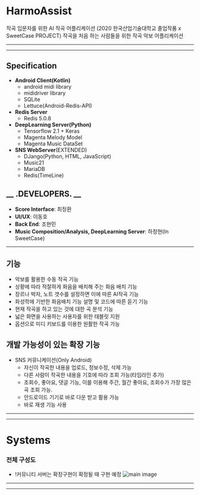 # HarmoAssist
작곡 입문자를 위한  AI 작곡 어플리케이션 (2020 한국산업기술대학교 졸업작품 x SweetCase PROJECT)
작곡을 처음 하는 사람들을 위한 작곡 악보 어플리케이션
* * *
* * *
## Specification
* **Android Client(Kotlin)**
    * android midi library
    * mididriver library
    * SQLite
    * Lettuce(Android-Redis-API)
* **Redis Server**
    * Redis 5.0.8
* **DeepLearning Server(Python)**
    * Tensorflow 2.1 + Keras
    * Magenta Melody Model
    * Magenta Music DataSet
* **SNS WebServer**(EXTENDED)
    * DJango(Python, HTML, JavaScript)
    * Music21
    * MariaDB
    * Redis(TimeLine)
## __ .DEVELOPERS. __
* **Score Interface**: 최정환
* **UI/UX**: 이동호
* **Back End**: 조현민
* **Music Composition/Analysis, DeepLearning Server**: 하정현(In SweetCase)
* * *
## 기능
* 악보를 활용한 수동 작곡 기능
* 상황에 따라 적잘하게 화음을 배치해 주는 화음 배치 기능
* 장르나 박자, 노트 갯수를 설정하면 이에 따른 AI작곡 기능
* 화성학에 기반한 화음배치 기능 설명 및 코드에 따른 듣기 기능
* 현재 작곡을 하고 있는 것에 대한 곡 분석 기능
* 넓은 화면을 사용하는 사용자를 위한 태블릿 지원
* 옵션으로 미디 키보드를 이용한 원활한 작곡 가능
## 개발 가능성이 있는 확장 기능
* SNS 커뮤니케이션(Only Android)
    * 자신이 작곡한 내용을 업로드, 정보수정, 삭제 가능
    * 다른 사람이 작곡한 내용을 기호에 따라 조회 가능(타임라인 추가)
    * 조회수, 좋아요, 댓글 기능, 이를 이용해 주간, 월간 좋아요, 조회수가 가장 많은 곡 조회 가능.
    * 안드로이드 기기로 바로 다운 받고 활용 가능
    * 바로 재생 기능 사용
* * *
* * *
# Systems
### 전체 구성도
* !커뮤니티 서버는 확장구현이 확정될 때 구현 예정
![main image](readme_img/structure.png)
* * *
* * *


